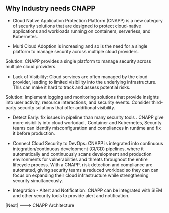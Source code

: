 
## Why Industry needs CNAPP 

- Cloud Native Application Protection Platform (CNAPP) is a new category of security solutions that are designed to protect cloud-native applications and workloads running on containers, serverless, and Kubernetes.

- Multi Cloud Adoption is increasing and so is the need for a single platform to manage security across multiple cloud providers.

Solution: CNAPP provides a single platform to manage security across multiple cloud providers.

- Lack of Visibility: Cloud services are often managed by the cloud provider, leading to limited visibility into the underlying infrastructure. This can make it hard to track and assess potential risks.

Solution: Implement logging and monitoring solutions that provide insights into user activity, resource interactions, and security events. Consider third-party security solutions that offer additional visibility. 

- Detect Early: fix issues in pipeline than many security tools . CNAPP give more visibility into cloud worlodad , Container and Kubernetes, Security teams can identify misconfiguration and compliances in runtime and fix it before production. 

- Connect Cloud Security to DevOps: CNAPP is integrated into continuous integration/continuous development (CI/CD) pipelines, where it automatically and continuously scans development and production environments for vulnerabilities and threats throughout the entire lifecycle process. With a CNAPP, risk detection and compliance are automated, giving security teams a reduced workload so they can can focus on expanding their cloud infrastructure while strengthening security simultaneously.

- Integration - Altert and Notification: CNAPP can be integrated with SIEM and other security tools to provide alert and notification. 


[Next] ---> CNAPP Architecture 




